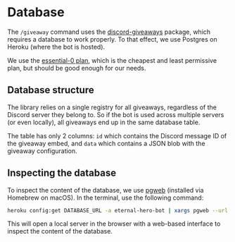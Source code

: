 # Database

The `/giveaway` command uses the [discord-giveaways](https://github.com/Androz2091/discord-giveaways) package, which requires a database to work properly. To that effect, we use Postgres on Heroku (where the bot is hosted).

We use the [essential-0 plan](https://devcenter.heroku.com/articles/heroku-postgres-plans), which is the cheapest and least permissive plan, but should be good enough for our needs.

## Database structure

The library relies on a single registry for all giveaways, regardless of the Discord server they belong to. So if the bot is used across multiple servers (or even locally), all giveaways end up in the same database table.

The table has only 2 columns: `id` which contains the Discord message ID of the giveaway embed, and `data` which contains a JSON blob with the giveaway configuration.

## Inspecting the database

To inspect the content of the database, we use [pgweb](https://sosedoff.github.io/pgweb/) (installed via Homebrew on macOS). In the terminal, use the following command:

```sh
heroku config:get DATABASE_URL -a eternal-hero-bot | xargs pgweb --url
```

This will open a local server in the browser with a web-based interface to inspect the content of the database.
